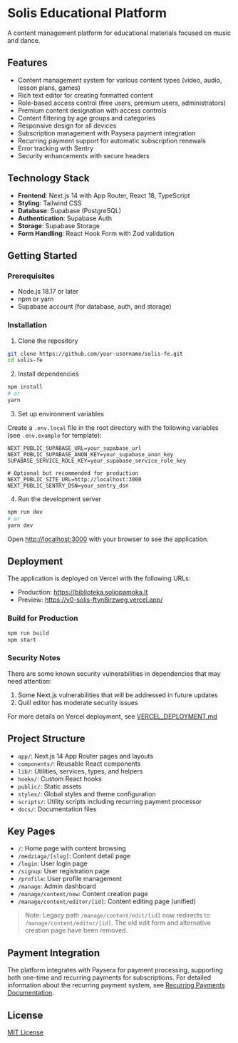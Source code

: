 # Solis Educational Platform

A content management platform for educational materials focused on music and dance.

## Features

- Content management system for various content types (video, audio, lesson plans, games)
- Rich text editor for creating formatted content
- Role-based access control (free users, premium users, administrators)
- Premium content designation with access controls
- Content filtering by age groups and categories
- Responsive design for all devices
- Subscription management with Paysera payment integration
- Recurring payment support for automatic subscription renewals
- Error tracking with Sentry
- Security enhancements with secure headers

## Technology Stack

- **Frontend**: Next.js 14 with App Router, React 18, TypeScript
- **Styling**: Tailwind CSS
- **Database**: Supabase (PostgreSQL)
- **Authentication**: Supabase Auth
- **Storage**: Supabase Storage
- **Form Handling**: React Hook Form with Zod validation

## Getting Started

### Prerequisites

- Node.js 18.17 or later
- npm or yarn
- Supabase account (for database, auth, and storage)

### Installation

1. Clone the repository

```bash
git clone https://github.com/your-username/solis-fe.git
cd solis-fe
```

2. Install dependencies

```bash
npm install
# or
yarn
```

3. Set up environment variables

Create a `.env.local` file in the root directory with the following variables (see `.env.example` for template):

```
NEXT_PUBLIC_SUPABASE_URL=your_supabase_url
NEXT_PUBLIC_SUPABASE_ANON_KEY=your_supabase_anon_key
SUPABASE_SERVICE_ROLE_KEY=your_supabase_service_role_key

# Optional but recommended for production
NEXT_PUBLIC_SITE_URL=http://localhost:3000
NEXT_PUBLIC_SENTRY_DSN=your_sentry_dsn
```

4. Run the development server

```bash
npm run dev
# or
yarn dev
```

Open [http://localhost:3000](http://localhost:3000) with your browser to see the application.

## Deployment

The application is deployed on Vercel with the following URLs:
- Production: https://biblioteka.soliopamoka.lt
- Preview: https://v0-solis-ftyn8irzweg.vercel.app/

### Build for Production

```bash
npm run build
npm start
```

### Security Notes

There are some known security vulnerabilities in dependencies that may need attention:

1. Some Next.js vulnerabilities that will be addressed in future updates
2. Quill editor has moderate security issues

For more details on Vercel deployment, see [VERCEL_DEPLOYMENT.md](./VERCEL_DEPLOYMENT.md)

## Project Structure

- `app/`: Next.js 14 App Router pages and layouts
- `components/`: Reusable React components
- `lib/`: Utilities, services, types, and helpers
- `hooks/`: Custom React hooks
- `public/`: Static assets
- `styles/`: Global styles and theme configuration
- `scripts/`: Utility scripts including recurring payment processor
- `docs/`: Documentation files

## Key Pages

- `/`: Home page with content browsing
- `/medziaga/[slug]`: Content detail page
- `/login`: User login page
- `/signup`: User registration page
- `/profile`: User profile management
- `/manage`: Admin dashboard
- `/manage/content/new`: Content creation page
- `/manage/content/editor/[id]`: Content editing page (unified)

> Note: Legacy path `/manage/content/edit/[id]` now redirects to `/manage/content/editor/[id]`. The old edit form and alternative creation page have been removed.

## Payment Integration

The platform integrates with Paysera for payment processing, supporting both one-time and recurring payments for subscriptions. For detailed information about the recurring payment system, see [Recurring Payments Documentation](docs/RECURRING_PAYMENTS.md).

## License

[MIT License](LICENSE)